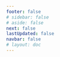 ```yaml
---
footer: false
# sidebar: false
# aside: false
next: false
lastUpdated: false
navbar: false
# layout: doc
---
```


<script setup>
const chatPrompts = [
  { id: "1", text: "Expo City Dubai", category: "attractions" },
  { id: "2", text: "Dubai Frame biletleri", category: "attractions" },
  { id: "3", text: "Burj Khalifa biletleri", category: "attractions" },
  { id: "4", text: "Gelecek Müzesi", category: "attractions" },
  { id: "5", text: "Abu Dhabi Louvre", category: "attractions" },
  { id: "6", text: "Ferrari World Abu Dhabi", category: "attractions" },
  { id: "7", text: "Dubai Mall restoranları", category: "food" },
  { id: "8", text: "Dubai'de en iyi Arap yemekleri", category: "food" },
  { id: "9", text: "Dubai Michelin yıldızlı restoranlar", category: "food" },
  { id: "10", text: "Sharjah sokak lezzetleri", category: "food" },
  { id: "11", text: "Palm Jumeirah kiralık", category: "housing" },
  { id: "12", text: "Dubai Marina daireleri", category: "housing" },
  { id: "13", text: "Abu Dhabi uygun fiyatlı konutlar", category: "housing" },
  { id: "14", text: "BAE kira kanunları", category: "housing" },
  { id: "15", text: "Dubai Metro haritası", category: "transportation" },
  { id: "16", text: "Abu Dhabi taksi ücretleri", category: "transportation" },
  { id: "17", text: "BAE sürücü belgesi", category: "transportation" },
  { id: "18", text: "Dubai RTA hizmetleri", category: "transportation" },
  { id: "19", text: "Dubai Mall alışveriş", category: "shopping" },
  { id: "20", text: "Global Village Dubai", category: "shopping" },
  { id: "21", text: "Dubai Altın Çarşısı", category: "shopping" },
  { id: "22", text: "Mall of Emirates kampanyaları", category: "shopping" },
  { id: "23", text: "BAE şirket kurulumu", category: "business" },
  { id: "24", text: "Dubai free zones", category: "business" },
  { id: "25", text: "BAE şirket tescili", category: "business" },
  { id: "26", text: "BAE serbest çalışma vizesi", category: "business" },
  { id: "27", text: "BAE vize gereklilikleri", category: "travel" },
  { id: "28", text: "Dubai turistik yerleri", category: "travel" },
  { id: "29", text: "BAE ziyaret vizesi başvurusu", category: "travel" },
  { id: "30", text: "Abu Dhabi turistik mekanları", category: "travel" },
  { id: "31", text: "Dubai çöl safarisi", category: "travel" },
  { id: "32", text: "Dubai'de yabancılar için iş fırsatları", category: "jobs" },
  { id: "33", text: "BAE çalışma izni süreci", category: "jobs" },
  { id: "34", text: "BAE'de uzaktan çalışma işleri", category: "jobs" },
  { id: "35", text: "BAE maaş rehberi", category: "jobs" },
  { id: "36", text: "BAE hava durumu tahmini", category: "events" },
  { id: "37", text: "Dubai yaklaşan etkinlikler", category: "events" },
  { id: "38", text: "BAE milli gün kutlamaları", category: "events" },
  { id: "39", text: "Dubai alışveriş festivali", category: "events" },
  { id: "40", text: "Emirates ID yenileme", category: "services" },
  { id: "41", text: "BAE bankacılık hizmetleri", category: "services" },
  { id: "42", text: "DEWA fatura ödeme", category: "services" },
  { id: "43", text: "Etisalat paket yükseltme", category: "services" },
  { id: "44", text: "Dubai'deki en iyi okullar", category: "education" },
  { id: "45", text: "BAE üniversite kabul", category: "education" },
  { id: "46", text: "KHDA okul değerlendirmeleri", category: "education" },
  { id: "47", text: "BAE sağlık sigortası", category: "healthcare" },
  { id: "48", text: "Dubai'deki en iyi hastaneler", category: "healthcare" },
  { id: "49", text: "BAE sağlık kontrolü", category: "healthcare" },
  { id: "50", text: "DHA hizmetleri", category: "healthcare" }
]
</script>

<AIChat :prompts="chatPrompts" />